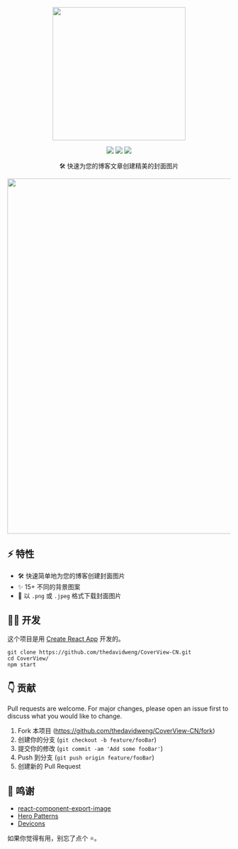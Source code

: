 <p align="center">
 <img width="300px" src="https://user-images.githubusercontent.com/47467468/90390293-b8eeb280-e0a8-11ea-82cf-9efa89773094.png" align="center" alt="" />
<p align="center">
<a href="https://github.com/thedavidweng/CoverView-CN"><img src="https://img.shields.io/github/stars/rutikwankhade/CoverView.svg?style=social&label=Star"></a>
<a href="https://github.com/thedavidweng/CoverView-CN"><img src="https://badges.frapsoft.com/os/v1/open-source.svg?v=103"></a>
<a href="https://lbesson.mit-license.org"><img src="https://img.shields.io/badge/License-MIT-blue.svg"></a>



</p>


 <p align="center">🛠 快速为您的博客文章创建精美的封面图片</p>
<p align="center">

<img src="https://user-images.githubusercontent.com/47467468/148546132-2b608b8c-ab27-4888-9898-e0b489142c47.png" height="auto" width="800px"  margin="20px">

</p>
</p>
 


## ⚡ 特性
- 🛠 快速简单地为您的博客创建封面图片
- ✨ 15+ 不同的背景图案
- 💾 以 `.png` 或 `.jpeg` 格式下载封面图片

## 👩‍💻 开发
这个项目是用 [Create React App](https://github.com/facebook/create-react-app) 开发的。



```shell
git clone https://github.com/thedavidweng/CoverView-CN.git
cd CoverView/
npm start
```


## 👇 贡献
Pull requests are welcome. For major changes, please open an issue first to discuss what you would like to change.


1. Fork 本项目 (<https://github.com/thedavidweng/CoverView-CN/fork>)
2. 创建你的分支 (`git checkout -b feature/fooBar`)
3. 提交你的修改 (`git commit -am 'Add some fooBar'`)
4. Push 到分支 (`git push origin feature/fooBar`)
5. 创建新的 Pull Request


## 🙏 鸣谢
- [react-component-export-image](https://www.npmjs.com/package/react-component-export-image)
- [Hero Patterns](https://www.heropatterns.com/)
- [Devicons](https://github.com/devicons/devicon)

如果你觉得有用，别忘了点个 ⭐。